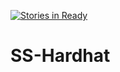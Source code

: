 [![Stories in Ready](https://badge.waffle.io/FAU2016-ED1Group8/SS-Hardhat.png?label=ready&title=Ready)](https://waffle.io/FAU2016-ED1Group8/SS-Hardhat)
# SS-Hardhat